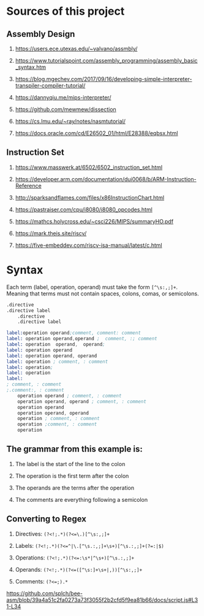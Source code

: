 # Sources of this project

## Assembly Design

1. https://users.ece.utexas.edu/~valvano/assmbly/

2. https://www.tutorialspoint.com/assembly_programming/assembly_basic_syntax.htm

3. https://blog.mgechev.com/2017/09/16/developing-simple-interpreter-transpiler-compiler-tutorial/

4. https://dannyqiu.me/mips-interpreter/

5. https://github.com/mewmew/dissection

6. https://cs.lmu.edu/~ray/notes/nasmtutorial/

7. https://docs.oracle.com/cd/E26502_01/html/E28388/eqbsx.html

## Instruction Set

1. https://www.masswerk.at/6502/6502_instruction_set.html

2. https://developer.arm.com/documentation/dui0068/b/ARM-Instruction-Reference

3. http://sparksandflames.com/files/x86InstructionChart.html

4. https://pastraiser.com/cpu/i8080/i8080_opcodes.html

5. https://mathcs.holycross.edu/~csci226/MIPS/summaryHO.pdf

6. https://mark.theis.site/riscv/

7. https://five-embeddev.com/riscv-isa-manual/latest/c.html

# Syntax

Each term (label, operation, operand) must take the form `[^\s:,;]+`. Meaning that terms must not contain spaces, colons, comas, or semicolons.

```asm
.directive
.directive label
	.directive
	.directive label

label:operation operand;comment, comment: comment
label: operation operand,operand ;  comment, :; comment
label: operation  operand,  operand;
label: operation operand
label: operation operand, operand
label: operation ; comment, : comment
label: operation;
label: operation
label:
; comment, : comment
;.comment:, : comment
	operation operand ; comment, : comment
	operation operand, operand ; comment, : comment
	operation operand
	operation operand, operand
	operation ; comment, : comment
	operation ;comment, : comment
	operation
```

## The grammar from this example is:

1. The label is the start of the line to the colon

2. The operation is the first term after the colon

3. The operands are the terms after the operation

4. The comments are everything following a semicolon

## Converting to Regex

1. Directives: `(?<!;.*)(?<=\.)[^\s:,;]+`

2. Labels: `(?<!;.*)(?<=^|\.[^\s.:,;]+\s+)[^\s.:,;]+(?=:|$)`

3. Operations: `(?<!;.*)(?<=:\s*|^\s+)[^\s.:,;]+`

4. Operands: `(?<!;.*)(?<=([^\s:]+\s+|,))[^\s:,;]+`

5. Comments: `(?<=;).*`

https://github.com/splch/bee-asm/blob/39a4a51c2fa0273a73f3055f2b2cfd5f9ea81b66/docs/script.js#L31-L34
